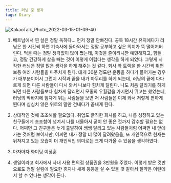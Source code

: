 ```yaml
---
title: 러닝 중 생각
tags: Diary
---
```

![KakaoTalk_Photo_2022-03-15-01-09-40](https://user-images.githubusercontent.com/50545088/158213843-776eedf5-e239-41cd-adce-4494d3d85eca.jpeg)

1. 베트남에서 찐 살은 정말 독하다... 먼저 정말 안빠진다. 공복 18시간 유지에다가 러닝은 한 시간씩 하면 기숙사에 돌아와서는 정말 공부하고 싶은 의지가 뚝 떨어져버린다. 먹을 때는 정말 생각없이 많이 쪘는데, 이것을 줄이려니깐 예민해지고, 힘들고, 정말 건강하게 살을 빼는 것이 이렇게 어렵다는 생각을 하게 되었다. 그렇게 시작한 러닝은 정말 많은 생각을 하게 해주는 것 같다. 회사 앞 트랙을 한 시간씩 뛰면 보통 여러 사람들을 마주치게 된다. 대게 30분 정도만 운동을 하다가 들어가는 경우가 대부분이어서 그런지 시작과 끝을 내가 마무리를 하게 되는데, 러닝의 끝에 다다르게 되면 다른 사람들이 다시 와서 나보다 힘차게 달린다. 나도 처음 달리기를 하게 되면 다른 사람들보다 힘차게 달리면서 모종의 우월감을 가지면서 뛰고는 했었는데, 러닝의 막바지에 힘차게 뛰는 사람들을 보면 저 사람들은 이제 와서 저렇게 편하게 뛴다며 심심치 않은 위로의 말만 건내다가 끝내게 된다. 

2. 상대적인 것에 초조해할 필요없다. 취업도 굵직한 회사를 하고, 나름 성장하고 있는 친구들에게 초조함이 생겨서 나를 내몰아서 굳이 안 좋은 것까지 감수할 필요는 없다. 어쩌면 그 친구들은 늦게 출발하여 쌩쌩 달리고 있는 사람들처럼 어쩌면 내 앞에 가는 것처럼 보이지만, 어쩌면 내가 정말 더 많이 달려왔음을, 또 개인적으로 현재는 뒤쳐지고 있는 모습이 더 개인적인 의미로는 크게 다가올 수 있음을 생각하였다.

3. 아자아자 화이팅 이장훈

4. 생일이라고 회사에서 사내 사용 편의점 상품권을 3만원을 주었다. 이렇게 받은 것만으로도 정말 살림에 필요한 휴지나 새제 등등을 살 수 있을 것 같아서 절약은 이런데서 할 수 있다는 생각이 든다.